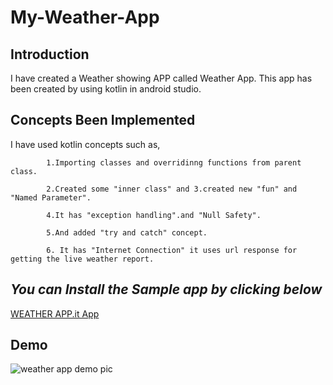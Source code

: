 # My-Weather-App
## Introduction
I have created a Weather showing APP called Weather App.
This app has been created by using kotlin in android studio.

## Concepts Been Implemented

I have used kotlin concepts such as,

            1.Importing classes and overridinng functions from parent class.
            
            2.Created some "inner class" and 3.created new "fun" and "Named Parameter".
            
            4.It has "exception handling".and "Null Safety".
            
            5.And added "try and catch" concept.
            
            6. It has "Internet Connection" it uses url response for getting the live weather report.
            
## ***You can Install the Sample app by clicking below***

[WEATHER APP.it App](https://github.com/HarishharanH/My-Android-Applications/raw/master/Weather%20App.apk)

## Demo
![weather app demo pic](https://user-images.githubusercontent.com/66459579/83939752-058e5580-a7fd-11ea-8220-c84c022b6490.jpg)
